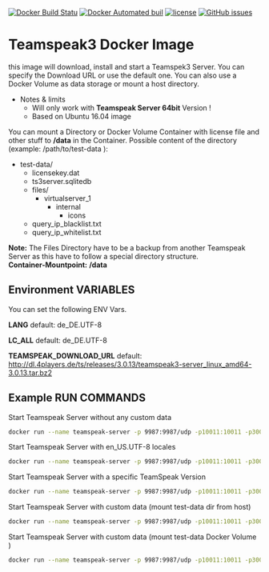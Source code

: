 [![Docker Build Statu](https://img.shields.io/docker/build/netstack/docker-teamspeak3.svg)](https://hub.docker.com/r/netstack/docker-teamspeak3/builds/)  [![Docker Automated buil](https://img.shields.io/docker/automated/netstack/docker-teamspeak3.svg)](#) [![license](https://img.shields.io/github/license/NetstackDE/docker-teamspeak3.svg)](#) [![GitHub issues](https://img.shields.io/github/issues/NetstackDE/docker-teamspeak3/shields.svg)](https://github.com/NetstackDE/docker-teamspeak3/issues)
 
# Teamspeak3 Docker Image

this image will download, install and start a Teamspek3 Server. You can specify the Download URL or use the default one.
You can also use a Docker Volume as data storage or mount a host directory.

* Notes & limits
  * Will only work with **Teamspeak Server 64bit** Version !
  * Based on Ubuntu 16.04 image


You can mount a Directory or Docker Volume Container with license file and other stuff to **/data** in the Container.
Possible content of the directory (example: /path/to/test-data ):

  * test-data/
    * licensekey.dat
    * ts3server.sqlitedb
    * files/
      * virtualserver_1
        * internal
          * icons
    * query_ip_blacklist.txt
    * query_ip_whitelist.txt

**Note:** The Files Directory have to be a backup from another Teamspeak Server as this have to follow a special directory structure.  
**Container-Mountpoint:** **/data**

## Environment VARIABLES

You can set the following ENV Vars.

**LANG** default: de_DE.UTF-8


**LC_ALL** default: de_DE.UTF-8


**TEAMSPEAK_DOWNLOAD_URL** default: http://dl.4players.de/ts/releases/3.0.13/teamspeak3-server_linux_amd64-3.0.13.tar.bz2


## Example RUN COMMANDS

Start Teamspeak Server without any custom data

```bash
docker run --name teamspeak-server -p 9987:9987/udp -p10011:10011 -p30033:30033 -d netstack/docker-teamspeak3:latest
```

Start Teamspeak Server with en_US.UTF-8 locales

```bash
docker run --name teamspeak-server -p 9987:9987/udp -p10011:10011 -p30033:30033 -e LANG=en_US.UTF-8 -e LC_ALL=en_US.UTF-8 -d netstack/docker-teamspeak3:latest
```

Start Teamspeak Server with a specific TeamSpeak Version

```bash
docker run --name teamspeak-server -p 9987:9987/udp -p10011:10011 -p30033:30033 -e TEAMSPEAK_DOWNLOAD_URL=http://dl.4players.de/ts/releases/3.0.12/teamspeak3-server_linux_amd64-3.0.12.tar.bz2 -d netstack/docker-teamspeak3:latest
```

Start Teamspeak Server with custom data (mount test-data dir from host)

```bash
docker run --name teamspeak-server -p 9987:9987/udp -p10011:10011 -p30033:30033 -v/path/to/test-data:/data -d netstack/docker-teamspeak3:latest
```

Start Teamspeak Server with custom data (mount test-data Docker Volume )

```bash
docker run --name teamspeak-server -p 9987:9987/udp -p10011:10011 -p30033:30033 -vtest-data:/data -d netstack/docker-teamspeak3:latest
```
